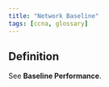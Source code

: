 ```yaml
---
title: "Network Baseline"
tags: [ccna, glossary]
---
```


## Definition

See **Baseline Performance**.
